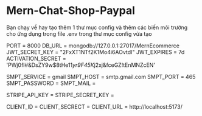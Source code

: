 # Mern-Chat-Shop-Paypal

Bạn chạy về hay tạo thêm 1 thư mục config và thêm các biến môi trường cho ứng dụng
trong file .env trong thư mục config vừa tạo 

PORT = 8000
DB_URL = mongodb://127.0.0.1:27017/MernEcommerce
JWT_SECRET_KEY = "2FxXT1NTf2K1Mo4i6AOvtdI"
JWT_EXPIRES = 7d
ACTIVATION_SECRET = 'PWj0fI#&DsZY9w$8tHe11*yr9F45K*j2xj&fceGZ!tEnMNZcEN'

SMPT_SERVICE = gmail
SMPT_HOST = smtp.gmail.com
SMPT_PORT = 465 
SMPT_PASSWORD = 
SMPT_MAIL = 

STRIPE_API_KEY = 
STRIPE_SECRET_KEY = 

CLIENT_ID = 
CLIENT_SECRECT =
CLIENT_URL = http://localhost:5173/
